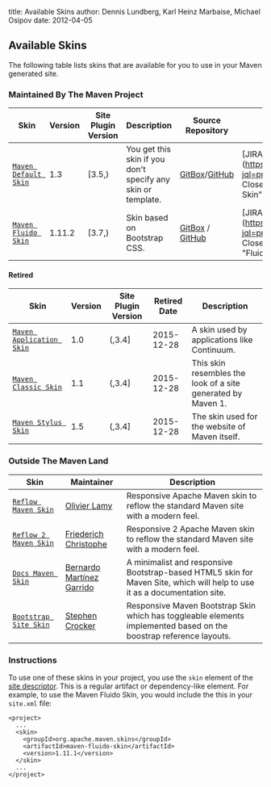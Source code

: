title: Available Skins
author: Dennis Lundberg, Karl Heinz Marbaise, Michael Osipov
date: 2012-04-05

<!--
Licensed to the Apache Software Foundation (ASF) under one
or more contributor license agreements.  See the NOTICE file
distributed with this work for additional information
regarding copyright ownership.  The ASF licenses this file
to you under the Apache License, Version 2.0 (the
"License"); you may not use this file except in compliance
with the License.  You may obtain a copy of the License at

    http://www.apache.org/licenses/LICENSE-2.0

Unless required by applicable law or agreed to in writing,
software distributed under the License is distributed on an
"AS IS" BASIS, WITHOUT WARRANTIES OR CONDITIONS OF ANY
KIND, either express or implied.  See the License for the
specific language governing permissions and limitations
under the License.
-->
## Available Skins


 The following table lists skins that are available for you to use in your Maven generated site.


### Maintained By The Maven Project


|**Skin**|**Version**|Site Plugin Version|**Description**|**Source Repository**|**Issue Tracking**|
|---|---|---|---|---|---|
|[ `Maven Default Skin`](/skins/maven-default-skin/)|1.3|[3.5,)|You get this skin if you don't specify any skin or template.|[GitBox](http://gitbox.apache.org/repos/asf/maven-default-skin/)/[GitHub](https://github.com/apache/maven-default-skin/)|[JIRA](https://issues.apache.org/jira/issues/?jql=project = MSKINS AND status != Closed AND component = "Default Skin")|
|[ `Maven Fluido Skin`](/skins/maven-fluido-skin/)|1.11.2|[3.7,)|Skin based on Bootstrap CSS.|[GitBox](http://gitbox.apache.org/repos/asf/maven-fluido-skin/) / [GitHub](https://github.com/apache/maven-fluido-skin/)|[JIRA](https://issues.apache.org/jira/issues/?jql=project = MSKINS AND status != Closed AND component = "Fluido+Skin")|

#### Retired


|**Skin**|**Version**|Site Plugin Version|**Retired Date**|**Description**|
|---|---|---|---|---|
|[ `Maven Application Skin`](/skins/maven-application-skin/)|1.0|(,3.4]|2015-12-28|A skin used by applications like Continuum.|
|[ `Maven Classic Skin`](/skins/maven-classic-skin/)|1.1|(,3.4]|2015-12-28|This skin resembles the look of a site generated by Maven 1.|
|[ `Maven Stylus Skin`](/skins/maven-stylus-skin/)|1.5|(,3.4]|2015-12-28|The skin used for the website of Maven itself.|



### Outside The Maven Land


|**Skin**|**Maintainer**|**Description**|
|---|---|---|
|[ `Reflow Maven Skin`](https://olamy.github.io/reflow-maven-skin/)|[ Olivier Lamy](https://github.com/olamy)|Responsive Apache Maven skin to reflow the standard Maven site with a modern feel.|
|[ `Reflow 2 Maven Skin`](https://devacfr.github.io/reflow-maven-skin/)|[ Friederich Christophe](https://github.com/devacfr)|Responsive 2 Apache Maven skin to reflow the standard Maven site with a modern feel.|
|[ `Docs Maven Skin`](http://docs.bernardomg.com/maven/docs-maven-skin/)|[ Bernardo Martínez Garrido](https://github.com/Bernardo-MG)|A minimalist and responsive Bootstrap-based HTML5 skin for Maven Site, which will help to use it as a documentation site.|
|[ `Bootstrap Site Skin`](https://stevecrox.github.io/maven-site-bootstrap-skin//)|[ Stephen Crocker](https://github.com/stevecrox/maven-site-bootstrap-skin)|Responsive Maven Bootstrap Skin which has toggleable elements implemented based on the boostrap reference layouts.|


### Instructions


 To use one of these skins in your project, you use the `skin` element of the [site descriptor](/plugins/maven-site-plugin/examples/sitedescriptor.html). This is a regular artifact or dependency-like element. For example, to use the Maven Fluido Skin, you would include the this in your `site.xml` file:



```
<project>
  ...
  <skin>
    <groupId>org.apache.maven.skins</groupId>
    <artifactId>maven-fluido-skin</artifactId>
    <version>1.11.1</version>
  </skin>
  ...
</project>
```


